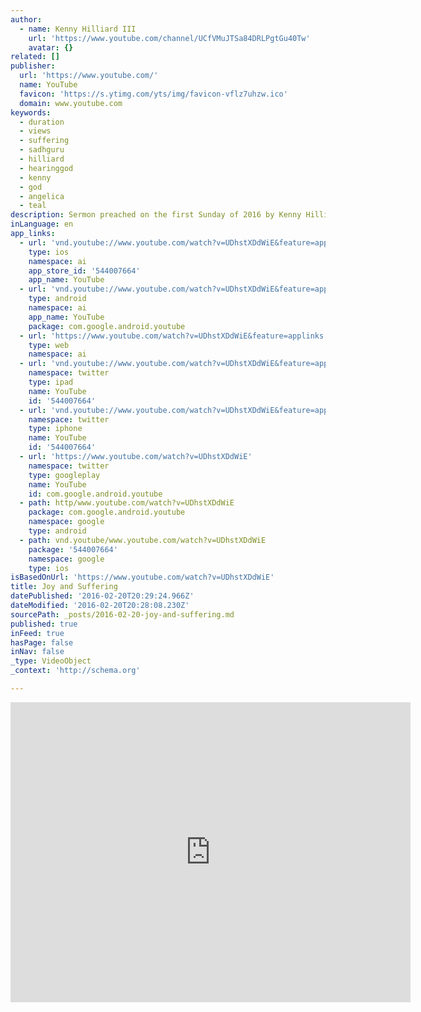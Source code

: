 ```yaml
---
author:
  - name: Kenny Hilliard III
    url: 'https://www.youtube.com/channel/UCfVMuJTSa84DRLPgtGu40Tw'
    avatar: {}
related: []
publisher:
  url: 'https://www.youtube.com/'
  name: YouTube
  favicon: 'https://s.ytimg.com/yts/img/favicon-vflz7uhzw.ico'
  domain: www.youtube.com
keywords:
  - duration
  - views
  - suffering
  - sadhguru
  - hilliard
  - hearinggod
  - kenny
  - god
  - angelica
  - teal
description: Sermon preached on the first Sunday of 2016 by Kenny Hilliard at New Horizon Baptist Fellowship in Marion Nc.
inLanguage: en
app_links:
  - url: 'vnd.youtube://www.youtube.com/watch?v=UDhstXDdWiE&feature=applinks'
    type: ios
    namespace: ai
    app_store_id: '544007664'
    app_name: YouTube
  - url: 'vnd.youtube://www.youtube.com/watch?v=UDhstXDdWiE&feature=applinks'
    type: android
    namespace: ai
    app_name: YouTube
    package: com.google.android.youtube
  - url: 'https://www.youtube.com/watch?v=UDhstXDdWiE&feature=applinks'
    type: web
    namespace: ai
  - url: 'vnd.youtube://www.youtube.com/watch?v=UDhstXDdWiE&feature=applinks'
    namespace: twitter
    type: ipad
    name: YouTube
    id: '544007664'
  - url: 'vnd.youtube://www.youtube.com/watch?v=UDhstXDdWiE&feature=applinks'
    namespace: twitter
    type: iphone
    name: YouTube
    id: '544007664'
  - url: 'https://www.youtube.com/watch?v=UDhstXDdWiE'
    namespace: twitter
    type: googleplay
    name: YouTube
    id: com.google.android.youtube
  - path: http/www.youtube.com/watch?v=UDhstXDdWiE
    package: com.google.android.youtube
    namespace: google
    type: android
  - path: vnd.youtube/www.youtube.com/watch?v=UDhstXDdWiE
    package: '544007664'
    namespace: google
    type: ios
isBasedOnUrl: 'https://www.youtube.com/watch?v=UDhstXDdWiE'
title: Joy and Suffering
datePublished: '2016-02-20T20:29:24.966Z'
dateModified: '2016-02-20T20:28:08.230Z'
sourcePath: _posts/2016-02-20-joy-and-suffering.md
published: true
inFeed: true
hasPage: false
inNav: false
_type: VideoObject
_context: 'http://schema.org'

---
```

<iframe src="https://cdn.embedly.com/widgets/media.html?src=https%3A%2F%2Fwww.youtube.com%2Fembed%2FUDhstXDdWiE%3Ffeature%3Doembed&amp;url=https%3A%2F%2Fwww.youtube.com%2Fwatch%3Fv%3DUDhstXDdWiE&amp;image=https%3A%2F%2Fi.ytimg.com%2Fvi%2FUDhstXDdWiE%2Fhqdefault.jpg&amp;key=b7d04c9b404c499eba89ee7072e1c4f7&amp;type=text%2Fhtml&amp;schema=youtube" width="640" height="480" scrolling="no" frameborder="0" allowfullscreen="allowfullscreen" style=""></iframe>